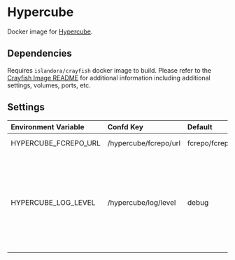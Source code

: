 # Hypercube

Docker image for [Hypercube].

## Dependencies

Requires `islandora/crayfish` docker image to build. Please refer to the
[Crayfish Image README](../crayfish/README.md) for additional information including
additional settings, volumes, ports, etc.

## Settings

| Environment Variable | Confd Key             | Default            | Description                                                                                       |
| :------------------- | :-------------------- | :----------------- | :------------------------------------------------------------------------------------------------ |
| HYPERCUBE_FCREPO_URL | /hypercube/fcrepo/url | fcrepo/fcrepo/rest | Fcrepo Rest API URL                                                                               |
| HYPERCUBE_LOG_LEVEL  | /hypercube/log/level  | debug              | Log level. Possible Values: debug, info, notice, warning, error, critical, alert, emergency, none |

[Hypercube]: https://github.com/Islandora/Crayfish/tree/main/Hypercube

